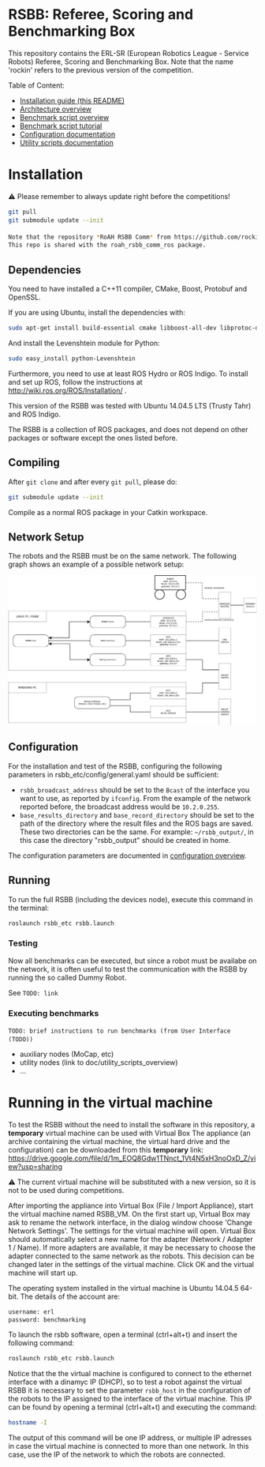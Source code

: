 RSBB: Referee, Scoring and Benchmarking Box
=================================================

This repository contains the ERL-SR (European Robotics League - Service Robots) Referee, Scoring and Benchmarking Box.
Note that the name 'rockin' refers to the previous version of the competition.

Table of Content:

* [Installation guide (this README)](/README.md#Installation)
* [Architecture overview](/rsbb_etc/doc/rsbb_arch_overview.md)
* [Benchmark script overview](/rsbb_etc/doc/bmbox/bmbox_overview.md)
* [Benchmark script tutorial](/rsbb_etc/doc/bmbox/benchmark_script_tutorial.md)
* [Configuration documentation](/rsbb_etc/doc/configuration/configuration_overview.md)
* [Utility scripts documentation](/rsbb_etc/doc/utils/utils_overview.md)



# Installation

:warning: Please remember to always update right before the competitions!
```bash
git pull
git submodule update --init

Note that the repository *RoAH RSBB Comm* from https://github.com/rockin-robot-challenge/at_home_rsbb_comm `TODO update name after moving repo` is included as a git submodule.
This repo is shared with the roah_rsbb_comm_ros package.
```

## Dependencies

You need to have installed a C++11 compiler, CMake, Boost, Protobuf and OpenSSL.

If you are using Ubuntu, install the dependencies with:
```bash
sudo apt-get install build-essential cmake libboost-all-dev libprotoc-dev protobuf-compiler libssl-dev ros-$ROS_DISTRO-map-server
```

And install the Levenshtein module for Python:
```bash
sudo easy_install python-Levenshtein
```
<!---
still necessary?
-->

Furthermore, you need to use at least ROS Hydro or ROS Indigo.
To install and set up ROS, follow the instructions at http://wiki.ros.org/ROS/Installation/ .

This version of the RSBB was tested with Ubuntu 14.04.5 LTS (Trusty Tahr) and ROS Indigo.

The RSBB is a collection of ROS packages, and does not depend on other packages or software except the ones listed before.

<!---
TODO add the program to play sounds in the dependencies
-->

## Compiling

After `git clone` and after every `git pull`, please do:
```bash
git submodule update --init
```

Compile as a normal ROS package in your Catkin workspace.


## Network Setup

The robots and the RSBB must be on the same network.
The following graph shows an example of a possible network setup:

![Network Example](/rsbb_etc/doc/images/example_RSBB_network_graph.png)



## Configuration

For the installation and test of the RSBB, configuring the following parameters in rsbb_etc/config/general.yaml should be sufficient:
* `rsbb_broadcast_address` should be set to the `Bcast` of the interface you want to use, as reported by `ifconfig`.
From the example of the network reported before, the broadcast address would be `10.2.0.255`.
* `base_results_directory` and `base_record_directory` should be set to the path of the directory where the result files and the ROS bags are saved.
These two directories can be the same.
For example: `~/rsbb_output/`, in this case the directory "rsbb_output" should be created in home.

The configuration parameters are documented in [configuration overview](/rsbb_etc/doc/configuration_overview.md).


## Running

To run the full RSBB (including the devices node), execute this command in the terminal:
```bash
roslaunch rsbb_etc rsbb.launch
```


### Testing

Now all benchmarks can be executed, but since a robot must be availabe on the network, it is often useful to test the communication with the RSBB by running the so called Dummy Robot.

See `TODO: link`

### Executing benchmarks

`TODO: brief instructions to run benchmarks (from User Interface (TODO))`

* auxiliary nodes (MoCap, etc)
* utility nodes (link to doc/utility_scripts_overview)
* ...

<!--- TODO
For a test with dummy home devices use: `:warning: not implemented yet`
```bash
roslaunch rsbb_etc rsbb_dummy_devices.launch rsbb_host:=192.168.1.255 --screen
```
--->

<!--- not necessary anymore, probably
It may be necessary to delete the rqt cache for the new components to appear:
```bash
rm ~/.config/ros.org/rqt_gui.ini
```
--->

<!--- never been used, as far as I know
## Securing the RSBB
<mark>TODO all section</mark>

Make sure that you run these commands in whatever computer runs the RSBB:
```bash
sudo iptables -A INPUT -i lo -p tcp -m tcp --dport 11311 -j ACCEPT
sudo iptables -A INPUT -p tcp -m tcp --dport 11311 -j DROP
```

You might add this to `/etc/rc.local`, before the `exit` command.

To be able to connect from other computers safely, you must install
the `openssh-server` package:
```bash
sudo apt-get install openssh-server
```

Make sure the `ROS_IP` variable is set correctly.

#### Connecting from remote computers
<mark>TODO all section</mark>

To launch RSBB clients in other computers, you must have the
`openssh-server` package installed in the server and be running the
RSBB. Then, in the remote computer do:
```bash
ssh -L 127.0.0.1:11311:10.0.0.1:11311 rockin@10.0.0.1
```

In this example, the user is named `rockin` and the server is at
`10.0.0.1`. The `127.0.0.1` at the beginning is mandatory.

Make sure the `ROS_IP` variable is set correctly.

Then, just run the client as if the ROS master were local:
```bash
roslaunch roah_rsbb roah_rsbb_client.launch
```
--->




# Running in the virtual machine

To test the RSBB without the need to install the software in this repository, a **temporary** virtual machine can be used with Virtual Box
The appliance (an archive containing the virtual machine, the virtual hard drive and the configuration) can be downloaded from this **temporary** link:
https://drive.google.com/file/d/1m_EOQ8Gdw1TNnct_1Vt4N5xH3noOxD_Z/view?usp=sharing

:warning: The current virtual machine will be substituted with a new version, so it is not to be used during competitions.

After importing the appliance into Virtual Box (File / Import Appliance), start the virtual machine named RSBB_VM.
On the first start up, Virtual Box may ask to rename the network interface, in the dialog window choose 'Change Network Settings'.
The settings for the virtual machine will open.
Virtual Box should automatically select a new name for the adapter (Network / Adapter 1 / Name).
If more adapters are available, it may be necessary to choose the adapter connected to the same network as the robots.
This decision can be changed later in the settings of the virtual machine.
Click OK and the virtual machine will start up.

The operating system installed in the virtual machine is Ubuntu 14.04.5 64-bit.
The details of the account are:
```
username: erl
password: benchmarking
```

To launch the rsbb software, open a terminal (ctrl+alt+t) and insert the following command:
```bash
roslaunch rsbb_etc rsbb.launch
```

Notice that the the virtual machine is configured to connect to the ethernet interface with a dinamyc IP (DHCP), so to test a robot against the virtual RSBB it is necessary to set the parameter `rsbb_host` in the configuration of the robots to the IP assigned to the interface of the virtual machine.
This IP can be found by opening a terminal (ctrl+alt+t) and executing the command:
```bash
hostname -I
```
The output of this command will be one IP address, or multiple IP adresses in case the virtual machine is connected to more than one network.
In this case, use the IP of the network to which the robots are connected.
